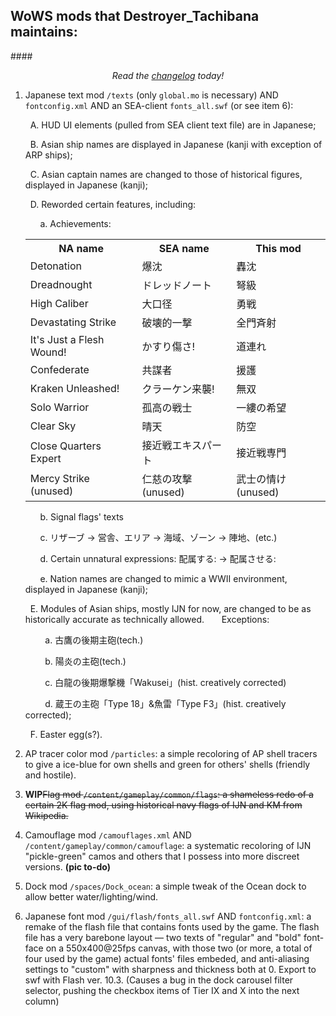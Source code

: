 ## WoWS mods that Destroyer_Tachibana maintains:

####*<p align="center">Read the [changelog](./CHANGELOG.md) today!</p>*

1. Japanese text mod `/texts`  (only `global.mo` is necessary) AND `fontconfig.xml` AND an SEA-client `fonts_all.swf` (or see item 6):
    
    &nbsp;&nbsp;A. HUD UI elements (pulled from SEA client text file) are in Japanese;
    
    &nbsp;&nbsp;B. Asian ship names are displayed in Japanese (kanji with exception of ARP ships);
    
    &nbsp;&nbsp;C. Asian captain names are changed to those of historical figures, displayed in Japanese (kanji);
    
    &nbsp;&nbsp;D. Reworded certain features, including:

    &nbsp;&nbsp;&nbsp;&nbsp;&nbsp;&nbsp;a. Achievements:
    <table>
        <tr>
            <th>NA name</th>
            <th>SEA name</th>
            <th>This mod</th>
        </tr>
        <tr>
            <td>Detonation</td>
            <td>爆沈</td>
            <td>轟沈</td>
        </tr>
        <tr>
            <td>Dreadnought</td>
            <td>ドレッドノート</td>
            <td>弩級</td>
        </tr>
        <tr>
            <td>High Caliber</td>
            <td>大口径</td>
            <td>勇戦</td>
        </tr>
        <tr>
            <td>Devastating Strike</td>
            <td>破壊的一撃</td>
            <td>全門斉射</td>
        </tr>
        <tr>
            <td>It's Just a Flesh Wound!</td>
            <td>かすり傷さ!</td>
            <td>道連れ</td>
        </tr>
        <tr>
            <td>Confederate</td>
            <td>共謀者</td>
            <td>援護</td>
        </tr>
        <tr>
            <td>Kraken Unleashed!</td>
            <td>クラーケン来襲!</td>
            <td>無双</td>
        </tr>
        <tr>
            <td>Solo Warrior</td>
            <td>孤高の戦士</td>
            <td>一縷の希望</td>
        </tr>
        <tr>
            <td>Clear Sky</td>
            <td>晴天</td>
            <td>防空</td>
        </tr>
        <tr>
            <td>Close Quarters Expert</td>
            <td>接近戦エキスパート</td>
            <td>接近戦専門</td>
        </tr>
        <tr>
            <td>Mercy Strike (unused)</td>
            <td>仁慈の攻撃 (unused)</td>
            <td>武士の情け (unused)</td>
        </tr>
    </table>
    
    &nbsp;&nbsp;&nbsp;&nbsp;&nbsp;&nbsp;b. Signal flags' texts
      
    &nbsp;&nbsp;&nbsp;&nbsp;&nbsp;&nbsp;c. リザーブ → 営舎、エリア → 海域、ゾーン → 陣地、(etc.)
      
    &nbsp;&nbsp;&nbsp;&nbsp;&nbsp;&nbsp;d. Certain unnatural expressions: 配属する: → 配属させる:
    
    &nbsp;&nbsp;&nbsp;&nbsp;&nbsp;&nbsp;e. Nation names are changed to mimic a WWII environment, displayed in Japanese (kanji);
      
    &nbsp;&nbsp;E. Modules of Asian ships, mostly IJN for now, are changed to be as historically accurate as technically allowed. 
    &nbsp;&nbsp;&nbsp;&nbsp;&nbsp;&nbsp;Exceptions:
    
    &nbsp;&nbsp;&nbsp;&nbsp;&nbsp;&nbsp;&nbsp;&nbsp;a. 古鷹の後期主砲(tech.)
        
    &nbsp;&nbsp;&nbsp;&nbsp;&nbsp;&nbsp;&nbsp;&nbsp;b. 陽炎の主砲(tech.)
        
    &nbsp;&nbsp;&nbsp;&nbsp;&nbsp;&nbsp;&nbsp;&nbsp;c. 白龍の後期爆撃機「Wakusei」(hist. creatively corrected)
        
    &nbsp;&nbsp;&nbsp;&nbsp;&nbsp;&nbsp;&nbsp;&nbsp;d. 蔵王の主砲「Type 18」&魚雷「Type F3」(hist. creatively corrected);
      
    &nbsp;&nbsp;F. Easter egg(s?).
    

2. AP tracer color mod `/particles`: a simple recoloring of AP shell tracers to give a ice-blue for own shells and green for others' shells (friendly and hostile).

3. **WIP**~~Flag mod `/content/gameplay/common/flags`: a shameless redo of a certain 2K flag mod, using historical navy flags of IJN and KM from Wikipedia.~~

4. Camouflage mod `/camouflages.xml` AND `/content/gameplay/common/camouflage`: a systematic recoloring of IJN "pickle-green" camos and others that I possess into more discreet versions. **(pic to-do)**

5. Dock mod `/spaces/Dock_ocean`: a simple tweak of the Ocean dock to allow better water/lighting/wind.

6. Japanese font mod `/gui/flash/fonts_all.swf` AND `fontconfig.xml`: a remake of the flash file that contains fonts used by the game. The flash file has a very barebone layout — two texts of "regular" and "bold" font-face on a 550x400@25fps canvas, with those two (or more, a total of four used by the game) actual fonts' files embeded, and anti-aliasing settings to "custom" with sharpness and thickness both at 0. Export to swf with Flash ver. 10.3. (Causes a bug in the dock carousel filter selector, pushing the checkbox items of Tier IX and X into the next column)
